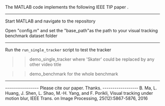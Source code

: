 The MATLAB code implements the following IEEE TIP paper <Visual Tracking under Motion Blur>.

********************************************
Start MATLAB and navigate to the repository
   
Open "config.m" and set the "base_path"as the path to your visual tracking benchmark dataset folder 


********************************************
Run the `run_single_tracker` script to test the tracker

>> demo_single_tracker
where 'Skater' could be replaced by any other video title 

>> demo_benchmark for the whole benchmark

*************************************************************************
----------------- Please cite our paper. Thanks. ------------------
B. Ma, L. Huang, J. Shen, L. Shao, M.-H. Yang, and F. Porikli, 
Visual tracking under motion blur, 
IEEE Trans. on Image Processing, 25(12):5867-5876, 2016
